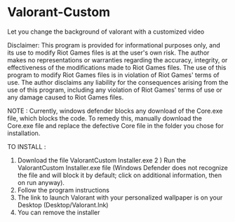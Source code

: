 # Valorant-Custom
Let you change the background of valorant with a customized video


Disclaimer:
This program is provided for informational purposes only, and its use to modify Riot Games files is at the user's own risk. The author makes no representations or warranties regarding the accuracy, integrity, or effectiveness of the modifications made to Riot Games files. The use of this program to modify Riot Games files is in violation of Riot Games' terms of use. The author disclaims any liability for the consequences arising from the use of this program, including any violation of Riot Games' terms of use or any damage caused to Riot Games files.

NOTE : 
Currently, windows defender blocks any download of the Core.exe file, which blocks the code. To remedy this, manually download the Core.exe file and replace the defective Core file in the folder you chose for installation.

TO INSTALL :
1) Download the file ValorantCustom Installer.exe
2 ) Run the ValorantCustom Installer.exe file (Windows Defender does not recognize the file and will block it by default; click on additional information, then on run anyway).
3) Follow the program instructions
4) The link to launch Valorant with your personalized wallpaper is on your Desktop (Desktop/Valorant.lnk)
5) You can remove the installer
